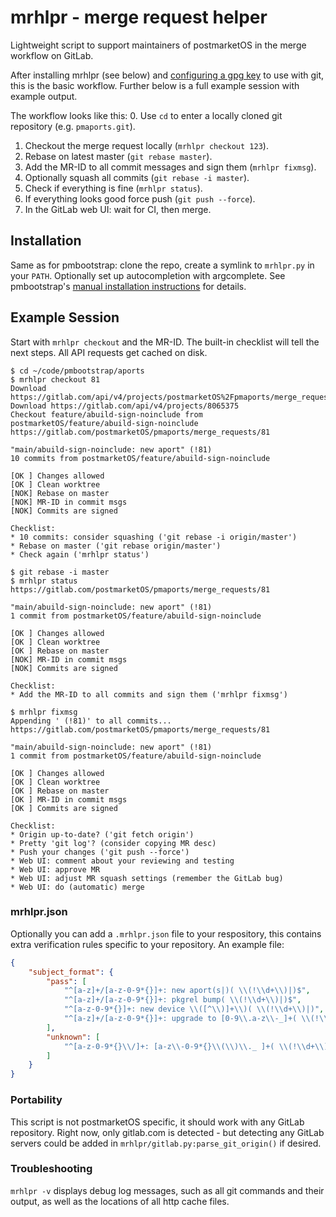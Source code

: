 # mrhlpr - merge request helper

Lightweight script to support maintainers of postmarketOS in the merge workflow on GitLab.

After installing mrhlpr (see below) and [configuring a gpg key](https://git-scm.com/book/en/v2/Git-Tools-Signing-Your-Work) to use with git, this is the basic workflow. Further below is a full example session with example output.

The workflow looks like this:
0. Use `cd` to enter a locally cloned git repository (e.g. `pmaports.git`).
1. Checkout the merge request locally (`mrhlpr checkout 123`).
2. Rebase on latest master (`git rebase master`).
3. Add the MR-ID to all commit messages and sign them (`mrhlpr fixmsg`).
4. Optionally squash all commits (`git rebase -i master`).
5. Check if everything is fine (`mrhlpr status`).
6. If everything looks good force push (`git push --force`).
7. In the GitLab web UI: wait for CI, then merge.

## Installation
Same as for pmbootstrap: clone the repo, create a symlink to `mrhlpr.py` in your `PATH`. Optionally set up autocompletion with argcomplete. See pmbootstrap's [manual installation instructions](https://wiki.postmarketos.org/wiki/Installing_pmbootstrap#Installing_Manually) for details.

## Example Session

Start with `mrhlpr checkout` and the MR-ID. The built-in checklist will tell the next steps. All API requests get cached on disk.

```shell-session
$ cd ~/code/pmbootstrap/aports
$ mrhlpr checkout 81                                               
Download https://gitlab.com/api/v4/projects/postmarketOS%2Fpmaports/merge_requests/81
Download https://gitlab.com/api/v4/projects/8065375
Checkout feature/abuild-sign-noinclude from postmarketOS/feature/abuild-sign-noinclude
https://gitlab.com/postmarketOS/pmaports/merge_requests/81

"main/abuild-sign-noinclude: new aport" (!81)
10 commits from postmarketOS/feature/abuild-sign-noinclude

[OK ] Changes allowed
[OK ] Clean worktree
[NOK] Rebase on master
[NOK] MR-ID in commit msgs
[NOK] Commits are signed

Checklist:
* 10 commits: consider squashing ('git rebase -i origin/master')
* Rebase on master ('git rebase origin/master')
* Check again ('mrhlpr status')
```

```shell-session
$ git rebase -i master
$ mrhlpr status
https://gitlab.com/postmarketOS/pmaports/merge_requests/81

"main/abuild-sign-noinclude: new aport" (!81)
1 commit from postmarketOS/feature/abuild-sign-noinclude

[OK ] Changes allowed
[OK ] Clean worktree
[OK ] Rebase on master
[NOK] MR-ID in commit msgs
[NOK] Commits are signed

Checklist:
* Add the MR-ID to all commits and sign them ('mrhlpr fixmsg')
```

```shell-session
$ mrhlpr fixmsg
Appending ' (!81)' to all commits...
https://gitlab.com/postmarketOS/pmaports/merge_requests/81

"main/abuild-sign-noinclude: new aport" (!81)
1 commit from postmarketOS/feature/abuild-sign-noinclude

[OK ] Changes allowed
[OK ] Clean worktree
[OK ] Rebase on master
[OK ] MR-ID in commit msgs
[OK ] Commits are signed

Checklist:
* Origin up-to-date? ('git fetch origin')
* Pretty 'git log'? (consider copying MR desc)
* Push your changes ('git push --force')
* Web UI: comment about your reviewing and testing
* Web UI: approve MR
* Web UI: adjust MR squash settings (remember the GitLab bug)
* Web UI: do (automatic) merge
```

### mrhlpr.json

Optionally you can add a `.mrhlpr.json` file to your respository, this contains extra verification rules specific to your repository. An example file:

```json
{
    "subject_format": {
        "pass": [
            "^[a-z]+/[a-z-0-9*{}]+: new aport(s|)( \\(!\\d+\\)|)$",
            "^[a-z]+/[a-z-0-9*{}]+: pkgrel bump( \\(!\\d+\\)|)$",
            "^[a-z-0-9*{}]+: new device \\([^\\)]+\\)( \\(!\\d+\\)|)",
            "^[a-z]+/[a-z-0-9*{}]+: upgrade to [0-9\\.a-z\\-_]+( \\(!\\d+\\)|)$"
        ],
        "unknown": [
            "^[a-z-0-9*{}\\/]+: [a-z\\-0-9*{}\\(\\)\\._ ]+( \\(!\\d+\\)|)$"
        ]
    }
}
```


### Portability

This script is not postmarketOS specific, it should work with any GitLab repository. Right now, only gitlab.com is detected - but detecting any GitLab servers could be added in `mrhlpr/gitlab.py:parse_git_origin()` if desired.


### Troubleshooting

`mrhlpr -v` displays debug log messages, such as all git commands and their output, as well as the locations of all http cache files.
